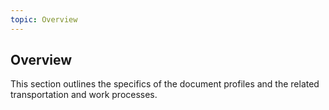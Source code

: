```yaml
---
topic: Overview
---
```

## Overview
This section outlines the specifics of the document profiles and the related transportation and work processes.